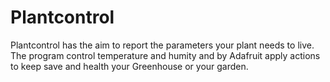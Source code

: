 # Plantcontrol
Plantcontrol has the aim to report the parameters your plant needs to live. 
The program control temperature and humity and by Adafruit apply actions to keep save and health your Greenhouse or your garden.

